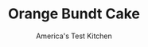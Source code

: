 ---
layout: ../../layouts/MarkdownPostLayout.astro
title: Orange Bundt Cake
author: America's Test Kitchen
pubDate: 2023-03-15
description: "Oranges dont pack the wallop of lemons-especially in baked goods. But a double hit of tangy orange glaze and a sprinkling of orange sugar provide a flavorful and attractive addition to this cake."
image_url: https://res.cloudinary.com/hksqkdlah/image/upload/ar_1:1,c_fill,dpr_2.0,f_auto,fl_lossy.progressive.strip_profile,g_faces:auto,q_auto:low,w_344/22182_sfs-orangebundtcake-14
tags: ["Desserts or Baked Goods","Cakes"]
calories: 6251
protein: 5
carbohydrates: 83
fats: 
fiber: 1
ingredients: ["18 tablespoons, unsalted butter (2 1/4 sticks), softened but still cool, plus extra for greasing pan","2 1/2 cups (12½ ounces), all-purpose flour, plus extra for dusting pan","4 , large eggs, room temperature","2 tablespoons, grated orange zest, chopped, plus 3/4 cup juice from 2-3 oranges","1 teaspoon, vanilla extract","2 cups (14 ounces), granulated sugar","1 teaspoon, baking powder","1/2 teaspoon, baking soda","1 teaspoon, salt","2 cups (8 ounces), confectioners' sugar","1/2 cup, frozen orange juice concentrate, thawed","4 teaspoons, lemon juice","Pinch, salt","1 1/2 teaspoons, grated orange zest","3 tablespoons, granulated sugar"]
serves: 12
time: ""
instructions: ["For the cake: Adjust oven rack to middle position and heat oven to 350 degrees. Butter 12-cup nonstick Bundt pan; dust pan with flour, then tap out excess. Whisk eggs, zest, juice, and vanilla in medium bowl.","With electric mixer, combine flour, sugar, baking powder, baking soda, and salt on lowest setting in large bowl. Add butter, 1 tablespoon at a time, and beat at medium-low speed until mixture is crumbly with pea-sized pieces, about 30 seconds after last tablespoon of butter is added. Add egg mixture in steady stream. Scrape down sides of bowl, increase speed to medium-high, and beat until batter is light and fluffy, about 2 minutes. Use rubber spatula to give batter final stir. (It's fine if batter looks slightly broken.)","Scrape batter into prepared pan and smooth out surface. Bake until skewer inserted into middle of cake comes out clean, 45 to 55 minutes.","For the glaze and orange sugar: While cake bakes, whisk 1 1/2 cups confectioners' sugar, juice concentrate, lemon juice, and salt in small bowl until smooth. Cool cake in pan on cooling rack for 20 minutes, then turn out onto rack placed over rimmed baking sheet. Brush still-warm cake with 1/4 cup glaze (see photo 1) and let stand until just warm, about 1 hour. Whisk remaining 1/2 cup confectioners' sugar into remaining glaze and pour evenly over top of cake (see photo 2). Using fork, mix zest and granulated sugar together in small bowl and sprinkle over glaze (see photo 3). Cool cake completely, about 2 hours. (Cake can be stored, tightly wrapped, at room temperature for up to 3 days.) Serve."]
nutrition: ["154 mg Potassium","144 mg Phosphorus","117 mg Calcium","1 mg Iron","14 mg Magnesium","316 mg Sodium","19 g Fat","1 mg Niacin (B3)","5 g Monounsaturated","1 g Polyunsaturated","24 mg Vitamin C","107 mg Cholesterol","11 g Saturated","1 g Fiber","45 µg Folic acid","29 µg Folate (food)","59 g Sugars","1 µg Vitamin K","39 g Water","83 g Carbs","106 µg Folate equivalent (total)","5 g Protein","174 µg Vitamin A","520 kcal Energy","54 g Sugars, added","6251 calories"]
notes: "When grating orange zest, remove just the outer orange part of the peel-the inner white part is very bitter."
---